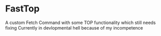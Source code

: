 # FastTop
A custom Fetch Command with some TOP functionality which still needs fixing
Currently in devlopmental hell because of my incompetence
